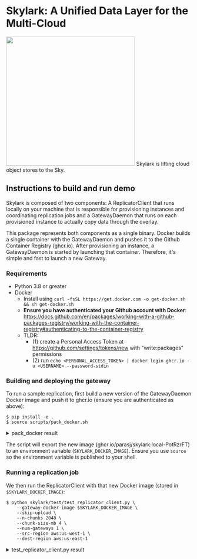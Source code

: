 # Skylark: A Unified Data Layer for the Multi-Cloud

<img src="https://gist.githubusercontent.com/parasj/d67e6e161ea1329d4509c69bc3325dcb/raw/232009efdeb8620d2acb91aec111dedf98fdae18/skylark.jpg" width="350px">
Skylark is lifting cloud object stores to the Sky.

## Instructions to build and run demo
Skylark is composed of two components: A ReplicatorClient that runs locally on your machine that is responsible for provisioning instances and coordinating replication jobs and a GatewayDaemon that runs on each provisioned instance to actually copy data through the overlay.

This package represents both components as a single binary. Docker builds a single container with the GatewayDaemon and pushes it to the Github Container Registry (ghcr.io). After provisioning an instance, a GatewayDaemon is started by launching that container. Therefore, it's simple and fast to launch a new Gateway.

### Requirements
* Python 3.8 or greater
* Docker
    * Install using `curl -fsSL https://get.docker.com -o get-docker.sh && sh get-docker.sh`
    * **Ensure you have authenticated your Github account with Docker**: https://docs.github.com/en/packages/working-with-a-github-packages-registry/working-with-the-container-registry#authenticating-to-the-container-registry
    * TLDR:
        * (1) create a Personal Access Token at https://github.com/settings/tokens/new with "write:packages" permissions
        * (2) run `echo <PERSONAL_ACCESS_TOKEN> | docker login ghcr.io -u <USERNAME> --password-stdin`

### Building and deploying the gateway
To run a sample replication, first build a new version of the GatewayDaemon Docker image and push it to ghcr.io (ensure you are authenticated as above):

```
$ pip install -e .
$ source scripts/pack_docker.sh
```
<details>
<summary>pack_docker result</summary>
<br>

```
$ pip install -e .
$ source scripts/pack_docker.sh
Building docker image
[+] Building 0.0s (2/2) FINISHED
 => [internal] load build definition from Dockerfile                                                                                               0.0s
 => => transferring dockerfile: 2B                                                                                                                 0.0s
 => [internal] load .dockerignore                                                                                                                  0.0s
 => => transferring context: 2B                                                                                                                    0.0s
failed to solve with frontend dockerfile.v0: failed to read dockerfile: open /var/lib/docker/tmp/buildkit-mount683951637/Dockerfile: no such file or directory
Uploading docker image to ghcr.io/parasj/skylark:local-PotRzrFT
The push refers to repository [ghcr.io/parasj/skylark]
20d2ed8618ca: Layer already exists
1c4146875228: Layer already exists
1f4f7ac2f199: Layer already exists
d1e36ec88afa: Layer already exists
824bf068fd3d: Layer already exists
local-PotRzrFT: digest: sha256:f412e376290d5a7bad28aca57ce9ffcf579e8dd7db3f4d6fb68ceae829d0a6b2 size: 1371
Deleted build cache objects:
tltkismwtov5n8zokghil1py9
u0e2ymhmv64oriiq66ibepn63

Total reclaimed space: 0B
SKYLARK_DOCKER_IMAGE=ghcr.io/parasj/skylark:local-PotRzrFT
```

</details>

The script will export the new image (ghcr.io/parasj/skylark:local-PotRzrFT) to an environment variable (`SKYLARK_DOCKER_IMAGE`). Ensure you use `source` so the environment variable is published to your shell.

### Running a replication job
We then run the ReplicatorClient with that new Docker image (stored in `$SKYLARK_DOCKER_IMAGE`):
```
$ python skylark/test/test_replicator_client.py \
    --gateway-docker-image $SKYLARK_DOCKER_IMAGE \
    --skip-upload \
    --n-chunks 2048 \
    --chunk-size-mb 4 \
    --num-gateways 1 \
    --src-region aws:us-west-1 \
    --dest-region aws:us-east-1
```
<details>
<summary>test_replicator_client.py result</summary>
<br>
 
```
$ python skylark/test/test_replicator_client.py \
    --gateway-docker-image $SKYLARK_DOCKER_IMAGE \
    --skip-upload \
    --n-chunks 2048 \
    --chunk-size-mb 4 \
    --num-gateways 1 \
    --src-region aws:us-west-1 \
    --dest-region aws:us-east-1

=================================================
  ______  _             _                 _
 / _____)| |           | |               | |
( (____  | |  _  _   _ | |  _____   ____ | |  _
 \____ \ | |_/ )| | | || | (____ | / ___)| |_/ )
 _____) )|  _ ( | |_| || | / ___ || |    |  _ (
(______/ |_| \_) \__  | \_)\_____||_|    |_| \_)
                (____/
=================================================

2022-01-07 00:27:02.485 | INFO     | __main__:main:88 - Creating replication client
2022-01-07 00:27:08.630 | DEBUG    | skylark.utils.utils:__exit__:24 - Cloud SSH key initialization: 6.14s
2022-01-07 00:27:08.630 | INFO     | __main__:main:99 - Provisioning gateway instances
2022-01-07 00:27:11.425 | DEBUG    | skylark.utils.utils:__exit__:24 - Refresh AWS instances: 2.79s
2022-01-07 00:27:11.425 | DEBUG    | skylark.utils.utils:__exit__:24 - Provision gateways: 0.00s
Starting up gateways:   0%|                                                                                                                                                        | 0/2 [00:00<?, ?it/s]
Wait for aws:us-west-1:i-058d5f644284b0ba9 to be ready: 0it [00:00, ?it/s]
Starting up gateways (aws:us-west-1): 100%|████████████████████████████████████████████████████████████████████████████████████████████████████████████████████████████████| 2/2 [00:04<00:00,  2.34s/it]
2022-01-07 00:27:16.103 | DEBUG    | skylark.utils.utils:__exit__:24 - Configure gateways: 4.68s
2022-01-07 00:27:16.103 | INFO     | __main__:main:107 - Provisioned path aws:us-west-1 -> aws:us-east-1
2022-01-07 00:27:16.103 | INFO     | __main__:main:109 - 	[aws:us-west-1] http://3.101.126.215:8080/api/v1
2022-01-07 00:27:16.103 | INFO     | __main__:main:109 - 	[aws:us-east-1] http://52.207.248.254:8080/api/v1
Solving chunk path: 100%|████████████████████████████████████████████████████████████████████████████████████████████████████████████████████████████████████████| 2048/2048 [00:00<00:00, 132442.18it/s]
2022-01-07 00:27:16.122 | DEBUG    | skylark.replicate.replicator_client:run_replication_plan:239 - Sending 2048 chunk requests to 3.101.126.215                                | 0/2048 [00:00<?, ?it/s]
2022-01-07 00:27:20.750 | INFO     | __main__:main:124 - 8.2fGByte replication job launched
Replication progress:  17%|███████████████████████▏                                                                                                                | 11.2G/65.5G [00:33<02:24, 377Mbit/s]
```

</details>

